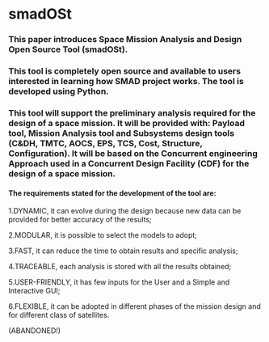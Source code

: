 # smadOSt
### This paper introduces Space Mission Analysis and Design Open Source Tool (smadOSt). 

### This tool is completely open source and available to users interested in learning how SMAD project  works. The tool is developed using Python. 

### This tool will support the preliminary analysis required for the design of a space mission. It will be provided with: Payload tool, Mission Analysis tool and Subsystems design tools (C&DH, TMTC, AOCS, EPS, TCS, Cost, Structure, Configuration). It will be based on the Concurrent engineering Approach used in a Concurrent Design Facility (CDF) for the design of a space mission.

#### The requirements stated for the development of the tool are:
<p>1.DYNAMIC, it can evolve during the design because new data can be provided for better accuracy of the results;
<p>2.MODULAR, it is possible to select the models to adopt;
<p>3.FAST, it can reduce the time to obtain results and specific analysis;
<p>4.TRACEABLE, each analysis is stored with all the results obtained;
<p>5.USER-FRIENDLY, it has few inputs for the User and a Simple and Interactive GUI;
<p>6.FLEXIBLE, it can be adopted in different phases of the mission design and for different class of satellites.

(ABANDONED!)